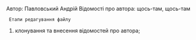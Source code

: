 Автор: Павловський Андрій
Відомості про автора: щось-там, щось-там

     Етапи редагування файлу
1) клонування та внесення відомостей про автора;


